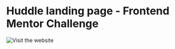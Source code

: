 #  Huddle landing page - Frontend Mentor Challenge

![Visit the website](https://huddle-pcv.vercel.app/)
